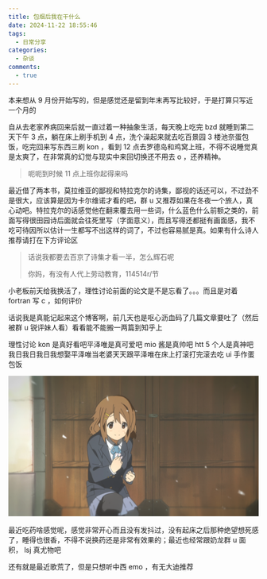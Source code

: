 ```yaml
---
title: 包烟后我在干什么
date: 2024-11-22 18:55:46
tags:
  - 日常分享
categories:
  - 杂谈
comments:
  - true
---
```


本来想从 9 月份开始写的，但是感觉还是留到年末再写比较好，于是打算只写近一个月的

<!--more-->

自从去老家养病回来后就一直过着一种抽象生活，每天晚上吃完 bzd 就睡到第二天下午 3 点，躺在床上刷手机到 4 点，洗个澡起来就去吃百景园 3 楼池奈蛋包饭，吃完回来写东西三刷 kon ，看到 12 点去罗德岛和鸡窝上班，不得不说睡觉真是太爽了，在非常真的幻觉与现实中来回切换还不用去 o ，还养精神。

> 呃呃到时候 11 点上班你起得来吗

最近借了两本书，莫拉维亚的鄙视和特拉克尔的诗集，鄙视的话还可以，不过劲不是很大，应该算是因为卡尔维诺才看的吧，群 u 又推荐如果在冬夜一个旅人，真心动吧。特拉克尔的话感觉他在翻来覆去用一些词，什么蓝色什么前额之类的，前面写得很田园诗后面就会往死里写（字面意义），而且写得还都挺有画面感，我不吃可待因所以估计一生都写不出这样的词了，不过也容易腻是真。如果有什么诗人推荐请打在下方评论区

> 话说我都要去百京了诗集才看一半，怎么辉石呢
>
> 你妈，有没有人代上劳动教育，114514r/节

小老板前天给我换活了，理性讨论前面的论文是不是忘看了。。。而且是对着 fortran 写 c ，如何评价

话说我是真能记起来这个博客啊，前几天也是呕心沥血码了几篇文章要吐了（然后被群 u 锐评妹人看）看看能不能搬一两篇到知乎上

理性讨论 kon 是真好看吧平泽唯是真可爱吧 mio 酱是真帅吧 htt 5 个人是真神吧我日我日我日我想娶平泽唯当老婆天天跟平泽唯在床上打滚打完滚去吃 ui 手作蛋包饭

![yui.png](/2024/11/22/包烟后我在干什么/yui.png)

最近吃药啥感觉呢，感觉非常开心而且没有发抖过，没有起床之后那种绝望想死感了，睡得也很香，不得不说换药还是非常有效果的；最近也经常跟奶龙群 u 面积， lsj 真尤物吧

还有就是最近歌荒了，但是只想听中西 emo ，有无大迪推荐
